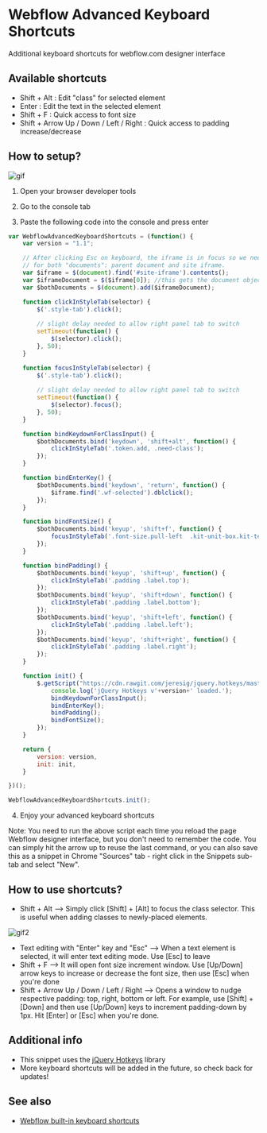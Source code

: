 # Webflow Advanced Keyboard Shortcuts

Additional keyboard shortcuts for webflow.com designer interface

## Available shortcuts

* Shift + Alt : Edit "class" for selected element
* Enter : Edit the text in the selected element
* Shift + F : Quick access to font size
* Shift + Arrow Up / Down / Left / Right : Quick access to padding increase/decrease

## How to setup?

![gif](https://github.com/maciejsaw/webflow-advanced-keyboard-shortcuts/raw/master/keyboard%20webflow.gif)

1) Open your browser developer tools

2) Go to the console tab

3) Paste the following code into the console and press enter

```javascript
var WebflowAdvancedKeyboardShortcuts = (function() {
    var version = "1.1";

    // After clicking Esc on keyboard, the iframe is in focus so we need to bind the keys 
    // for both "documents": parent document and site iframe. 
    var $iframe = $(document).find('#site-iframe').contents();
    var $iframeDocument = $($iframe[0]); //this gets the document object of the iframe
    var $bothDocuments = $(document).add($iframeDocument);

    function clickInStyleTab(selector) {
        $('.style-tab').click();
        
        // slight delay needed to allow right panel tab to switch
        setTimeout(function() {
            $(selector).click();
        }, 50);
    }

    function focusInStyleTab(selector) {
        $('.style-tab').click();
        
        // slight delay needed to allow right panel tab to switch
        setTimeout(function() {
            $(selector).focus();
        }, 50);
    }

    function bindKeydownForClassInput() {
        $bothDocuments.bind('keydown', 'shift+alt', function() {
            clickInStyleTab('.token.add, .need-class');
        });
    }

    function bindEnterKey() {
        $bothDocuments.bind('keydown', 'return', function() {
            $iframe.find('.wf-selected').dblclick();
        });
    }

    function bindFontSize() {
        $bothDocuments.bind('keyup', 'shift+f', function() {
            focusInStyleTab('.font-size.pull-left  .kit-unit-box.kit-text-input .input');
        });
    }

    function bindPadding() {
        $bothDocuments.bind('keyup', 'shift+up', function() {
            clickInStyleTab('.padding .label.top');
        });
        $bothDocuments.bind('keyup', 'shift+down', function() {
            clickInStyleTab('.padding .label.bottom');
        });
        $bothDocuments.bind('keyup', 'shift+left', function() {
            clickInStyleTab('.padding .label.left');
        });
        $bothDocuments.bind('keyup', 'shift+right', function() {
            clickInStyleTab('.padding .label.right');
        });
    }

    function init() {
        $.getScript("https://cdn.rawgit.com/jeresig/jquery.hotkeys/master/jquery.hotkeys.js", function() {
            console.log('jQuery Hotkeys v'+version+' loaded.');
            bindKeydownForClassInput();
            bindEnterKey();
            bindPadding();
            bindFontSize();
        });
    }

    return {
        version: version,
        init: init,
    }

})();

WebflowAdvancedKeyboardShortcuts.init();

```

4) Enjoy your advanced keyboard shortcuts

Note: You need to run the above script each time you reload the page Webflow designer interface, but you don't need to remember the code. You can simply hit the arrow up to reuse the last command, or you can also save this as a snippet in Chrome "Sources" tab - right click in the Snippets sub-tab and select "New".

## How to use shortcuts?

* Shift + Alt --> Simply click [Shift] + [Alt] to focus the class selector. This is useful when adding classes to newly-placed elements.

![gif2](https://raw.githubusercontent.com/maciejsaw/webflow-advanced-keyboard-shortcuts/master/keyboard%20webflow2.gif)

* Text editing with "Enter" key and "Esc" --> When a text element is selected, it will enter text editing mode. Use [Esc] to leave
* Shift + F --> It will open font size increment window. Use [Up/Down] arrow keys to increase or decrease the font size, then use [Esc] when you're done
* Shift + Arrow Up / Down / Left / Right --> Opens a window to nudge respective padding: top, right, bottom or left. For example, use [Shift] + [Down] and then use [Up/Down] keys to increment padding-down by 1px. Hit [Enter] or [Esc] when you're done.

## Additional info

* This snippet uses the [jQuery Hotkeys](https://github.com/jeresig/jquery.hotkeys) library 
* More keyboard shortcuts will be added in the future, so check back for updates!

## See also

* [Webflow built-in keyboard shortcuts](https://help.webflow.com/article/does-the-webflow-designer-have-any-keyboard-shortcuts)
